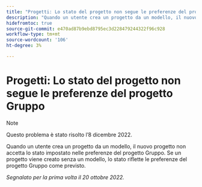 ```yaml
---
title: "Progetti: Lo stato del progetto non segue le preferenze del progetto di gruppo"
description: "Quando un utente crea un progetto da un modello, il nuovo progetto non accetta lo stato impostato nelle preferenze del progetto Gruppo. Se un progetto viene creato senza un modello, lo stato riflette le preferenze del progetto Gruppo come previsto."
hidefromtoc: true
source-git-commit: e470ad87b9ebd8795ec3d228479244322f96c928
workflow-type: tm+mt
source-wordcount: '106'
ht-degree: 3%

---
```



# Progetti: Lo stato del progetto non segue le preferenze del progetto Gruppo

>[!NOTE]
>
>Questo problema è stato risolto l’8 dicembre 2022.

Quando un utente crea un progetto da un modello, il nuovo progetto non accetta lo stato impostato nelle preferenze del progetto Gruppo. Se un progetto viene creato senza un modello, lo stato riflette le preferenze del progetto Gruppo come previsto.

_Segnalato per la prima volta il 20 ottobre 2022._

